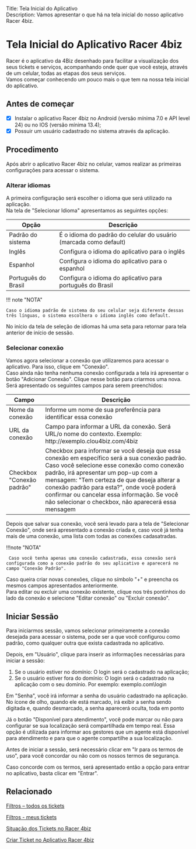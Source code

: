 Title: Tela Inicial do Aplicativo  
Description: Vamos apresentar o que há na tela inicial do nosso aplicativo Racer 4biz.

# Tela Inicial do Aplicativo Racer 4biz

Racer é o aplicativo da 4Biz desenhado para facilitar a visualização dos seus tickets e serviços, acompanhando onde quer que você esteja, através de um celular, todas as etapas dos seus serviços.  
Vamos começar conhecendo um pouco mais o que tem na nossa tela inicial do aplicativo.

## Antes de começar

- [x] Instalar o aplicativo Racer 4biz no Android (versão mínima 7.0 e API level 24) ou no IOS (versão mínima 13.4);  
- [x] Possuir um usuário cadastrado no sistema através da aplicação.

## Procedimento  

Após abrir o aplicativo Racer 4biz no celular, vamos realizar as primeiras configurações para acessar o sistema.

### Alterar idiomas

A primeira configuração será escolher o idioma que será utilizado na aplicação.  
Na tela de "Selecionar Idioma" apresentamos as seguintes opções:

|Opção|Descrição|
|-----|---------|
|Padrão do sistema|É o idioma do padrão do celular do usuário (marcada como default)|
|Inglês| Configura o idioma do aplicativo para o inglês|
|Espanhol|Configura o idioma do aplicativo para o espanhol|
|Português do Brasil|Configura o idioma do aplicativo para português do Brasil|

!!! note "NOTA"

    Caso o idioma padrão de sistema do seu celular seja diferente dessas três línguas, o sistema escolhera o idioma inglês como default.
    
No início da tela de seleção de idiomas há uma seta para retornar para tela anterior de início de sessão.

### Selecionar conexão

Vamos agora selecionar a conexão que utilizaremos para acessar o aplicativo. Para isso, clique em "Conexão".  
Caso ainda não tenha nenhuma conexão configurada a tela irá apresentar o botão "Adicionar Conexão". Clique nesse botão para criarmos uma nova.  
Será apresentado os seguintes campos para serem preenchidos:

|Campo|Descrição|
|-----|---------|
|Nome da conexão| Informe um nome de sua preferência para identificar essa conexão|
|URL da conexão|Campo para informar a URL da conexão. Será URL/o nome do contexto. Exemplo: http://<span></span>exemplo.clou4biz.com/4biz|
|Checkbox "Conexão padrão"|Checkbox para informar se você deseja que essa conexão em específico será a sua conexão padrão. Caso você selecione esse conexão como conexão padrão, irá apresentar um pop-up com a mensagem: "Tem certeza de que deseja alterar a conexão padrão para esta?", onde você poderá confirmar ou cancelar essa informação. Se você não selecionar o checkbox, não aparecerá essa mensagem|

Depois que salvar sua conexão, você será levado para a tela de "Selecionar Conexão", onde será apresentado a conexão criada e, caso você já tenha mais de uma conexão, uma lista com todas as conexões cadasatradas.

!!!note "NOTA"

     Caso você tenha apenas uma conexão cadastrada, essa conexão será configurada como a conexão padrão do seu aplicativo e aparecerá no campo "Conexão Padrão".
     
Caso queira criar novas conexões, clique no símbolo "+" e preencha os mesmos campos apresentados anteriormente.  
Para editar ou excluir uma conexão existente, clique nos três pontinhos do lado da conexão e selecione "Editar conexão" ou "Excluir conexão".

## Iniciar Sessão

Para iniciarmos sessão, vamos selecionar primeiramente a conexão desejada para acessar o sistema, pode ser a que você configurou como padrão, como qualquer outra que exista cadastrada no aplicativo.

Depois, em "Usuário", clique para inserir as informações necessárias para iniciar a sessão:

1. Se o usuário estiver no domínio: O login será o cadastrado na aplicação;  
2. Se o usuário estiver fora do domínio: O login será o cadastrado na aplicação com o seu domínio. Por exemplo: exemplo.com\login  

Em "Senha", você irá informar a senha do usuário cadastrado na aplicação. No ícone de olho, quando ele está marcado, irá exibir a senha sendo digitada e, quando desmarcado, a senha aparecerá oculta, toda em ponto  

Já o botão "Disponível para atendimento", você pode marcar ou não para configurar se sua localização será compartilhada em tempo real. Essa opção é utilizada para informar aos gestores que um agente está disponível para atendimento e para que o agente compartilhe a sua localização.

Antes de iniciar a sessão, será necessário clicar em "Ir para os termos de uso", para você concordar ou não com os nossos termos de segurança. 

Caso concorde com os termos, será apresentado então a opção para entrar no aplicativo, basta clicar em "Entrar".

## Relacionado

[Filtros – todos os tickets](/pt-br/4biz-helium/additional-features/racer-4biz-app/all-tickets-filter.html)

[Filtros - meus tickets](/pt-br/4biz-helium/additional-features/racer-4biz-app/my-tickets-filters.html)

[Situação dos Tickets no Racer 4biz](/pt-br/4biz-helium/additional-features/racer-4biz-app/ticket-status-racer.html)

[Criar Ticket no Aplicativo Racer 4biz](/pt-br/4biz-helium/additional-features/racer-4biz-app/create-ticket-racer.html)
